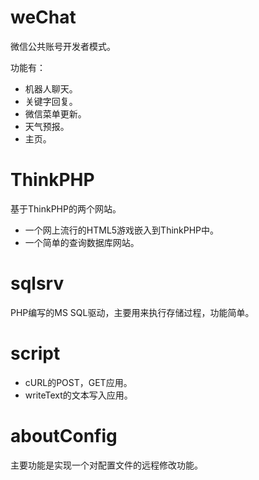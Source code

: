 # weChat

微信公共账号开发者模式。

功能有：
* 机器人聊天。
* 关键字回复。
* 微信菜单更新。
* 天气预报。
* 主页。


# ThinkPHP

基于ThinkPHP的两个网站。

* 一个网上流行的HTML5游戏嵌入到ThinkPHP中。
* 一个简单的查询数据库网站。

# sqlsrv

PHP编写的MS SQL驱动，主要用来执行存储过程，功能简单。


# script

* cURL的POST，GET应用。
* writeText的文本写入应用。


# aboutConfig

主要功能是实现一个对配置文件的远程修改功能。